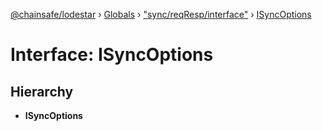 [@chainsafe/lodestar](../README.md) › [Globals](../globals.md) › ["sync/reqResp/interface"](../modules/_sync_reqresp_interface_.md) › [ISyncOptions](_sync_reqresp_interface_.isyncoptions.md)

# Interface: ISyncOptions

## Hierarchy

* **ISyncOptions**
